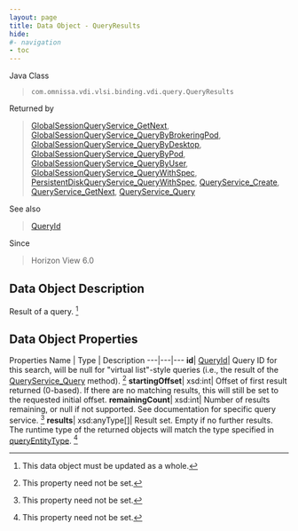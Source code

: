 ```yaml
---
layout: page
title: Data Object - QueryResults
hide:
#- navigation
- toc
---
```






Java Class
> `com.omnissa.vdi.vlsi.binding.vdi.query.QueryResults`

Returned by
> [GlobalSessionQueryService_GetNext](vdi.users.GlobalSessionQueryService.md#getNext), [GlobalSessionQueryService_QueryByBrokeringPod](vdi.users.GlobalSessionQueryService.md#queryByBrokeringPod), [GlobalSessionQueryService_QueryByDesktop](vdi.users.GlobalSessionQueryService.md#queryByDesktop), [GlobalSessionQueryService_QueryByPod](vdi.users.GlobalSessionQueryService.md#queryByPod), [GlobalSessionQueryService_QueryByUser](vdi.users.GlobalSessionQueryService.md#queryByUser), [GlobalSessionQueryService_QueryWithSpec](vdi.users.GlobalSessionQueryService.md#queryWithSpec), [PersistentDiskQueryService_QueryWithSpec](vdi.resources.PersistentDiskQueryService.md#queryWithSpec), [QueryService_Create](vdi.query.QueryService.md#create), [QueryService_GetNext](vdi.query.QueryService.md#getNext), [QueryService_Query](vdi.query.QueryService.md#query)

See also
> [QueryId](vdi.entity.QueryId.md)

Since
> Horizon View 6.0


## Data Object Description

Result of a query.
 [^167]



## Data Object Properties
Properties
Name |  Type |  Description
---|---|---
**id**| [QueryId](vdi.entity.QueryId.md)|  Query ID for this search, will be null for "virtual list"-style queries (i.e., the result of the [QueryService_Query](vdi.query.QueryService.md#query) method). [^1]
**startingOffset**|  xsd:int|  Offset of first result returned (0-based). If there are no matching results, this will still be set to the requested initial offset.
**remainingCount**|  xsd:int|  Number of results remaining, or null if not supported. See documentation for specific query service. [^1]
**results**|  xsd:anyType[]|  Result set. Empty if no further results. The runtime type of the returned objects will match the type specified in [queryEntityType](vdi.query.QueryDefinition.md#queryEntityType). [^1]


 


[^1]: This property need not be set.
[^167]: This data object must be updated as a whole.